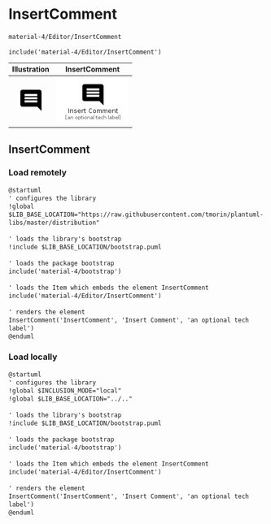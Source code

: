 # InsertComment


```text
material-4/Editor/InsertComment
```

```text
include('material-4/Editor/InsertComment')
```



| Illustration | InsertComment |
| :---: | :---: |
| ![illustration for Illustration](../../material-4/Editor/InsertComment.png) | ![illustration for InsertComment](../../material-4/Editor/InsertComment.Local.png) |




## InsertComment

### Load remotely
```plantuml
@startuml
' configures the library
!global $LIB_BASE_LOCATION="https://raw.githubusercontent.com/tmorin/plantuml-libs/master/distribution"

' loads the library's bootstrap
!include $LIB_BASE_LOCATION/bootstrap.puml

' loads the package bootstrap
include('material-4/bootstrap')

' loads the Item which embeds the element InsertComment
include('material-4/Editor/InsertComment')

' renders the element
InsertComment('InsertComment', 'Insert Comment', 'an optional tech label')
@enduml
```

### Load locally
```plantuml
@startuml
' configures the library
!global $INCLUSION_MODE="local"
!global $LIB_BASE_LOCATION="../.."

' loads the library's bootstrap
!include $LIB_BASE_LOCATION/bootstrap.puml

' loads the package bootstrap
include('material-4/bootstrap')

' loads the Item which embeds the element InsertComment
include('material-4/Editor/InsertComment')

' renders the element
InsertComment('InsertComment', 'Insert Comment', 'an optional tech label')
@enduml
```

